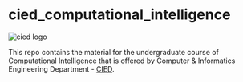# cied_computational_intelligence
![cied logo](.sources/cied_logo.png)





This repo contains the material for the undergraduate course of Computational Intelligence that is offered by Computer & Informatics Engineering Department - [CIED](http://www.cied.teiwest.gr/).
